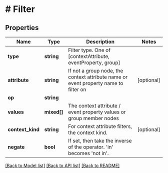 # # Filter

## Properties

Name | Type | Description | Notes
------------ | ------------- | ------------- | -------------
**type** | **string** | Filter type. One of [contextAttribute, eventProperty, group] |
**attribute** | **string** | If not a group node, the context attribute name or event property name to filter on | [optional]
**op** | **string** |  |
**values** | **mixed[]** | The context attribute / event property values or group member nodes |
**context_kind** | **string** | For context attribute filters, the context kind. | [optional]
**negate** | **bool** | If set, then take the inverse of the operator. &#39;in&#39; becomes &#39;not in&#39;. |

[[Back to Model list]](../../README.md#models) [[Back to API list]](../../README.md#endpoints) [[Back to README]](../../README.md)
